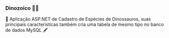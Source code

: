 ### Dinozoico 🦖🦕
📜 Aplicação ASP.NET de Cadastro de Espécies de Dinossauros, suas principais características também cria uma tabela de mesmo tipo no banco de dados MySQL 🖋️
